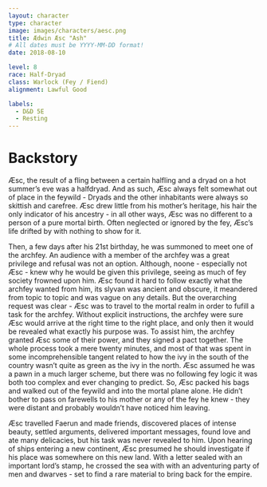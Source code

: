 ```yaml
---
layout: character
type: character
image: images/characters/aesc.png
title: Ædwin Æsc "Ash"
# All dates must be YYYY-MM-DD format!
date: 2018-08-10

level: 8
race: Half-Dryad
class: Warlock (Fey / Fiend)
alignment: Lawful Good

labels:
  - D&D 5E
  - Resting
---
```


# Backstory
Æsc, the result of a fling between a certain halfling and a dryad on a hot summer’s eve was a halfdryad. And as such, Æsc always felt somewhat out of place in the feywild - Dryads and the other inhabitants were always so skittish and carefree. Æsc drew little from his mother’s heritage, his hair the only indicator of his ancestry - in all other ways, Æsc was no different to a person of a pure mortal birth. Often neglected or ignored by the fey, Æsc’s life drifted by with nothing to show for it.

Then, a few days after his 21st birthday, he was summoned to meet one of the archfey. An audience with a member of the archfey was a great privilege and refusal was not an option. Although, noone - especially not Æsc - knew why he would be given this privilege, seeing as much of fey society frowned upon him.
Æsc found it hard to follow exactly what the archfey wanted from him, its slyvan was ancient and obscure, it meandered from topic to topic and was vague on any details. But the overarching request was clear - Æsc was to travel to the mortal realm in order to fufill a task for the archfey. Without explicit instructions, the archfey were sure Æsc would arrive at the right time to the right place, and only then it would be revealed what exactly his purpose was. To assist him, the archfey granted Æsc some of their power, and they signed a pact together. The whole process took a mere twenty minutes, and most of that was spent in some incomprehensible tangent related to how the ivy in the south of the country wasn’t quite as green as the ivy in the north. Æsc assumed he was a pawn in a much larger scheme, but there was no following fey logic it was both too complex and ever changing to predict. So, Æsc packed his bags and walked out of the feywild and into the mortal plane alone. He didn’t bother to pass on farewells to his mother or any of the fey he knew - they were distant and probably wouldn’t have noticed him leaving.

Æsc travelled Faerun and made friends, discovered places of intense beauty, settled arguments, delivered important messages, found love and ate many delicacies, but his task was never revealed to him. Upon hearing of ships entering a new continent, Æsc presumed he should investigate if his place was somewhere on this new land. With a letter sealed with an important lord’s stamp, he crossed the sea with with an adventuring party of men and dwarves - set to find a rare material to bring back for the empire.